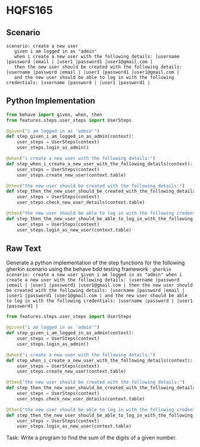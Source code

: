 # HQFS165
## Scenario
```gherkin
scenario: create a new user 
   given i am logged in as "admin" 
   when i create a new user with the following details: |username |password |email | |user1 |password1 |user1@gmail.com | 
   then the new user should be created with the following details: |username |password |email | |user1 |password1 |user1@gmail.com | 
   and the new user should be able to log in with the following credentials: |username |password | |user1 |password1 |
```


## Python Implementation
```python
from behave import given, when, then
from features.steps.user_steps import UserSteps

@given("i am logged in as 'admin'")
def step_given_i_am_logged_in_as_admin(context):
    user_steps = UserSteps(context)
    user_steps.login_as_admin()

@when("i create a new user with the following details:")
def step_when_i_create_a_new_user_with_the_following_details(context):
    user_steps = UserSteps(context)
    user_steps.create_new_user(context.table)

@then("the new user should be created with the following details:")
def step_then_the_new_user_should_be_created_with_the_following_details(context):
    user_steps = UserSteps(context)
    user_steps.check_new_user_details(context.table)

@then("the new user should be able to log in with the following credentials:")
def step_then_the_new_user_should_be_able_to_log_in_with_the_following_credentials(context):
    user_steps = UserSteps(context)
    user_steps.login_as_new_user(context.table)
```


## Raw Text
Generate a python implementation of the step functions for the following gherkin scenario using the behave bdd testing framework : ```gherkin scenario: create a new user given i am logged in as "admin" when i create a new user with the following details: |username |password |email | |user1 |password1 |user1@gmail.com | then the new user should be created with the following details: |username |password |email | |user1 |password1 |user1@gmail.com | and the new user should be able to log in with the following credentials: |username |password | |user1 |password1 | ```



```python from behave import given, when, then
from features.steps.user_steps import UserSteps

@given("i am logged in as 'admin'")
def step_given_i_am_logged_in_as_admin(context):
    user_steps = UserSteps(context)
    user_steps.login_as_admin()

@when("i create a new user with the following details:")
def step_when_i_create_a_new_user_with_the_following_details(context):
    user_steps = UserSteps(context)
    user_steps.create_new_user(context.table)

@then("the new user should be created with the following details:")
def step_then_the_new_user_should_be_created_with_the_following_details(context):
    user_steps = UserSteps(context)
    user_steps.check_new_user_details(context.table)

@then("the new user should be able to log in with the following credentials:")
def step_then_the_new_user_should_be_able_to_log_in_with_the_following_credentials(context):
    user_steps = UserSteps(context)
    user_steps.login_as_new_user(context.table)
```

Task: Write a program to find the sum of the digits of a given number.
